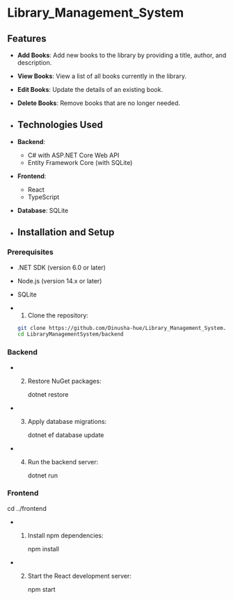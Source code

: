 # Library_Management_System

## Features

- **Add Books**: Add new books to the library by providing a title, author, and description.
- **View Books**: View a list of all books currently in the library.
- **Edit Books**: Update the details of an existing book.
- **Delete Books**: Remove books that are no longer needed.

- ## Technologies Used

- **Backend**: 
  - C# with ASP.NET Core Web API
  - Entity Framework Core (with SQLite)
- **Frontend**:
  - React
  - TypeScript
- **Database**: SQLite

- ## Installation and Setup

### Prerequisites

- .NET SDK (version 6.0 or later)
- Node.js (version 14.x or later)
- SQLite

- 1. Clone the repository:
   ```bash
   git clone https://github.com/Dinusha-hue/Library_Management_System.git
   cd LibraryManagementSystem/backend
   
### Backend

- 2. Restore NuGet packages:

     dotnet restore
     
- 3. Apply database migrations:
 
     dotnet ef database update

- 4. Run the backend server:

     dotnet run

### Frontend

  cd ../frontend

  - 1. Install npm dependencies:

       npm install

  - 2. Start the React development server:
   
       npm start
